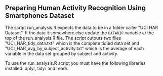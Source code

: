 ## Preparing Human Activity Recognition Using Smartphones Dataset

The script run\_analysis.R expects the data to be in a folder caller "UCI HAR Dataset".  If the data it somewhere else update the `DATADIR` variable at the top of the run\_analysis.R file.  The script outputs two files "UCI\_HAR\_tidy\_data.txt" which is the complete tidied data set and "UCI\_HAR\_avg\_by\_subject_activity.txt" which is the average of each variable in the data set grouped by subject and activity.

To use the run\_analysis.R script you must have the following libraries installed: dplyr, tidyr and readr.

